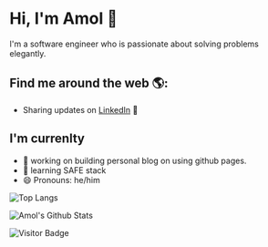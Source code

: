 # Hi, I'm Amol 👋

I'm a software engineer who is passionate about solving problems elegantly.

## Find me around the web 🌎: 
- Sharing updates on <a href="https://linkedin.com/in/amol/">LinkedIn</a> 💼

## I'm currenlty

- 🔭 working on building personal blog on using github pages.
- 🌱 learning SAFE stack
- 😄 Pronouns: he/him

![Top Langs](https://github-readme-stats.vercel.app/api/top-langs/?username=amolrv&hide=TeX&layout=compact)

![Amol's Github Stats](https://github-readme-stats.vercel.app/api?username=amolrv&count_private=true&show_icons=true&include_all_commits=true&)

![Visitor Badge](https://visitor-badge.laobi.icu/badge?page_id=amolrv.amolrv)
